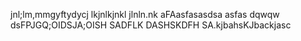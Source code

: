 jnl;lm,mmgyftydycj
lkjnlkjnkl
jlnln.nk
aFAasfasasdsa
asfas
dqwqw
dsFPJGQ;OIDSJA;OISH
SADFLK
DASHSKDFH
SA.kjbahsKJbackjasc
